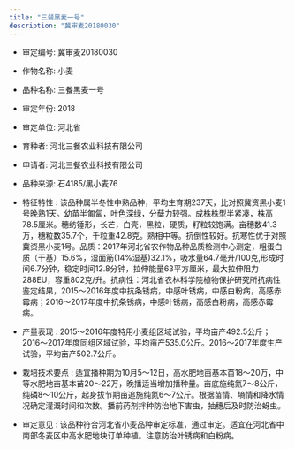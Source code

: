 ```yaml
---
title: "三餐黑麦一号"
description: "冀审麦20180030"
---
```

* 审定编号:  冀审麦20180030

*  作物名称:  小麦

*  品种名称:  三餐黑麦一号

*  审定年份:  2018

*  审定单位:  河北省

* 育种者:  河北三餐农业科技有限公司

*  申请者:  河北三餐农业科技有限公司

*  品种来源:  石4185/黑小麦76

*  特征特性 : 
该品种属半冬性中熟品种，平均生育期237天，比对照冀资黑小麦1号晚熟1天。幼苗半匍匐，叶色深绿，分蘖力较强。成株株型半紧凑，株高78.5厘米。穗纺锤形，长芒，白壳，黑粒，硬质，籽粒较饱满。亩穗数41.3万，穗粒数35.7个，千粒重42.8克。熟相中等。抗倒性较好。抗寒性优于对照冀资黑小麦1号。品质：2017年河北省农作物品种品质检测中心测定，粗蛋白质（干基）15.6%，湿面筋(14%湿基)32.1%，吸水量64.7毫升/100克,形成时间6.7分钟，稳定时间12.8分钟，拉伸能量63平方厘米，最大拉伸阻力288EU，容重802克/升。抗病性：河北省农林科学院植物保护研究所抗病性鉴定结果，2015～2016年度中抗条锈病，中感叶锈病，中感白粉病，高感赤霉病；2016～2017年度中抗条锈病，中感叶锈病，高感白粉病，高感赤霉病。
 
*  产量表现 : 
2015～2016年度特用小麦组区域试验，平均亩产492.5公斤；2016～2017年度同组区域试验，平均亩产535.0公斤。2016～2017年度生产试验，平均亩产502.7公斤。

*  栽培技术要点 : 
适宜播种期为10月5～12日，高水肥地亩基本苗18～20万，中等水肥地亩基本苗20～22万，晚播适当增加播种量。亩底施纯氮7～8公斤，纯磷8～10公斤，起身拔节期亩追施纯氮6～7公斤。根据苗情、墒情和降水情况确定灌溉时间和次数。播前药剂拌种防治地下害虫，抽穗后及时防治蚜虫。

*  审定意见 : 
该品种符合河北省小麦品种审定标准，通过审定。适宜在河北省中南部冬麦区中高水肥地块订单种植。注意防治叶锈病和白粉病。
